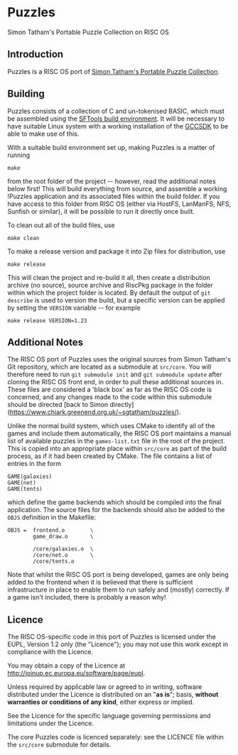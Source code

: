 Puzzles
=======

Simon Tatham's Portable Puzzle Collection on RISC OS


Introduction
------------

Puzzles is a RISC OS port of [Simon Tatham's Portable Puzzle Collection](https://www.chiark.greenend.org.uk/~sgtatham/puzzles/).



Building
--------

Puzzles consists of a collection of C and un-tokenised BASIC, which must be assembled using the [SFTools build environment](https://github.com/steve-fryatt). It will be necessary to have suitable Linux system with a working installation of the [GCCSDK](http://www.riscos.info/index.php/GCCSDK) to be able to make use of this.

With a suitable build environment set up, making Puzzles is a matter of running

	make

from the root folder of the project -- however, read the additional notes below first! This will build everything from source, and assemble a working !Puzzles application and its associated files within the build folder. If you have access to this folder from RISC OS (either via HostFS, LanManFS, NFS, Sunfish or similar), it will be possible to run it directly once built.

To clean out all of the build files, use

	make clean

To make a release version and package it into Zip files for distribution, use

	make release

This will clean the project and re-build it all, then create a distribution archive (no source), source archive and RiscPkg package in the folder within which the project folder is located. By default the output of `git describe` is used to version the build, but a specific version can be applied by setting the `VERSION` variable -- for example

	make release VERSION=1.23

Additional Notes
----------------

The RISC OS port of Puzzles uses the original sources from Simon Tatham's Git repository, which are located as a submodule at `src/core`. You will therefore need to run `git submodule init` and `git submodule update` after cloning the RISC OS front end, in order to pull these additional sources in. These files are considered a 'black box' as far as the RISC OS code is concerned, and any changes made to the code within this submodule should be directed [back to Simon directly] (https://www.chiark.greenend.org.uk/~sgtatham/puzzles/).

Unlike the normal build system, which uses CMake to identify all of the games and include them automatically, the RISC OS port maintains a manual list of available puzzles in the `games-list.txt` file in the root of the project. This is copied into an appropriate place within `src/core` as part of the build process, as if it had been created by CMake. The file contains a list of entries in the form

    GAME(galaxies)
    GAME(net)
    GAME(tents)

which define the game backends which should be compiled into the final application. The source files for the backends should also be added to the `OBJS` definition in the Makefile:

    OBJS =  frontend.o        \
            game_draw.o       \

            /core/galaxies.o  \
            /core/net.o       \
            /core/tents.o

Note that whilst the RISC OS port is being developed, games are only being added to the frontend when it is believed that there is sufficient infrastructure in place to enable them to run safely and (mostly) correctly. If a game isn't included, there is probably a reason why!


Licence
-------

The RISC OS-specific code in this port of Puzzles is licensed under the EUPL, Version 1.2 only (the "Licence"); you may not use this work except in compliance with the Licence.

You may obtain a copy of the Licence at <http://joinup.ec.europa.eu/software/page/eupl>.

Unless required by applicable law or agreed to in writing, software distributed under the Licence is distributed on an "**as is**"; basis, **without warranties or conditions of any kind**, either express or implied.

See the Licence for the specific language governing permissions and limitations under the Licence.

The core Puzzles code is licenced separately: see the LICENCE file within the `src/core` submodule for details.